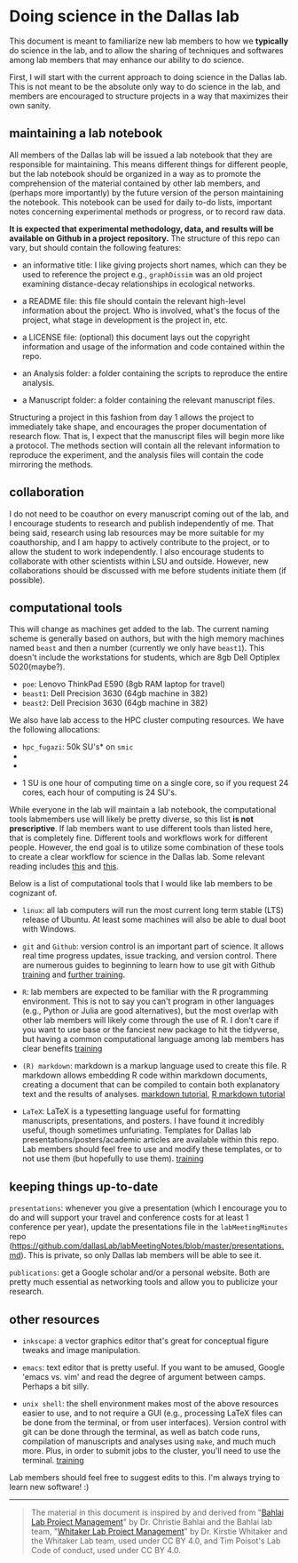 # Doing science in the Dallas lab

This document is meant to familiarize new lab members to how we **typically** do science in the lab, and to allow the sharing of techniques and softwares among lab members that may enhance our ability to do science. 


First, I will start with the current approach to doing science in the Dallas lab. This is not meant to be the absolute only way to do science in the lab, and members are encouraged to structure projects in a way that maximizes their own sanity. 





## maintaining a lab notebook

All members of the Dallas lab will be issued a lab notebook that they are responsible for maintaining. This means different things for different people, but the lab notebook should be organized in a way as to promote the comprehension of the material contained by other lab members, and (perhaps more importantly) by the future version of the person maintaining the notebook. This notebook can be used for daily to-do lists, important notes concerning experimental methods or progress, or to record raw data. 

**It is expected that experimental methodology, data, and results will be available on Github in a project repository.** The structure of this repo can vary, but should contain the following features:

+ an informative title: I like giving projects short names, which can they be used to reference the project e.g., `graphDissim` was an old project examining distance-decay relationships in ecological networks. 

+ a README file: this file should contain the relevant high-level information about the project. Who is involved, what's the focus of the project, what stage in development is the project in, etc. 

+ a LICENSE file: (optional) this document lays out the copyright information and usage of the information and code contained within the repo. 

+ an Analysis folder: a folder containing the scripts to reproduce the entire analysis. 

+ a Manuscript folder: a folder containing the relevant manuscript files. 


Structuring a project in this fashion from day 1 allows the project to immediately take shape, and encourages the proper documentation of research flow. That is, I expect that the manuscript files will begin more like a protocol. The methods section will contain all the relevant information to reproduce the experiment, and the analysis files will contain the code mirroring the methods. 


## collaboration

I do not need to be coauthor on every manuscript coming out of the lab, and I encourage students to research and publish independently of me. That being said, research using lab resources may be more suitable for my coauthorship, and I am happy to actively contribute to the project, or to allow the student to work independently. I also encourage students to collaborate with other scientists within LSU and outside. However, new collaborations should be discussed with me before students initiate them (if possible). 







## computational tools

This will change as machines get added to the lab. The current naming scheme is generally based on authors, but with the high memory machines named `beast` and then a number (currently we only have `beast1`). This doesn't include the workstations for students, which are 8gb Dell Optiplex 5020(maybe?). 

+ `poe`: Lenovo ThinkPad E590 (8gb RAM laptop for travel)
+ `beast1`: Dell Precision 3630 (64gb machine in 382)
+ `beast2`: Dell Precision 3630 (64gb machine in 382)


We also have lab access to the HPC cluster computing resources. We have the following allocations:

+ `hpc_fugazi`: 50k SU's* on `smic`
+ 
+ 

* 1 SU is one hour of computing time on a single core, so if you request 24 cores, each hour of computing is 24 SU's. 


While everyone in the lab will maintain a lab notebook, the computational tools labmembers use will likely be pretty diverse, so this list **is not prescriptive**. If lab members want to use different tools than listed here, that is completely fine. Different tools and workflows work for different people. However, the end goal is to utilize some combination of these tools to create a clear workflow for science in the Dallas lab. Some relevant reading includes [this](http://journals.plos.org/plosbiology/article?id=10.1371/journal.pbio.1001745) and [this](http://journals.plos.org/ploscompbiol/article?id=10.1371/journal.pcbi.1003506).

Below is a list of computational tools that I would like lab members to be cognizant of. 


+ `linux`: all lab computers will run the most current long term stable (LTS) release of Ubuntu. At least some machines will also be able to dual boot with Windows. 

+ `git` and `Github`: version control is an important part of science. It allows real time progress updates, issue tracking, and version control. There are numerous guides to beginning to learn how to use git with Github [training](https://swcarpentry.github.io/git-novice-es/) and [further training](https://guides.github.com/activities/hello-world/). 

+ `R`: lab members are expected to be familiar with the R programming environment. This is not to say you can't program in other languages (e.g., Python or Julia are good alternatives), but the most overlap with other lab members will likely come through the use of R. I don't care if you want to use base or the fanciest new package to hit the tidyverse, but having a common computational language among lab members has clear benefits [training](http://swcarpentry.github.io/r-novice-inflammation/)

+ `(R) markdown`: markdown is a markup language used to create this file. R markdown allows embedding R code within markdown documents, creating a document that can be compiled to contain both explanatory text and the results of analyses. [markdown tutorial](https://www.markdowntutorial.com/), [R markdown tutorial](https://rmarkdown.rstudio.com/lesson-1.html)

+ `LaTeX`: LaTeX is a typesetting language useful for formatting manuscripts, presentations, and posters. I have found it incredibly useful, though sometimes unfuriating. Templates for Dallas lab presentations/posters/academic articles are available within this repo. Lab members should feel free to use and modify these templates, or to not use them (but hopefully to use them). [training](https://www.latex-tutorial.com/tutorials/)





## keeping things up-to-date 

`presentations`: whenever you give a presentation (which I encourage you to do and will support your travel and conference costs for at least 1 conference per year), update the presentations file in the `labMeetingMinutes` repo (https://github.com/dallasLab/labMeetingNotes/blob/master/presentations.md). This is private, so only Dallas lab members will be able to see it. 

`publications`: get a Google scholar and/or a personal website. Both are pretty much essential as networking tools and allow you to publicize your research. 









## other resources

+ `inkscape`: a vector graphics editor that's great for conceptual figure tweaks and image manipulation. 

+ `emacs`: text editor that is pretty useful. If you want to be amused, Google 'emacs vs. vim' and read the degree of argument between camps. Perhaps a bit silly.

+ `unix shell`: the shell environment makes most of the above resources easier to use, and to not require a GUI (e.g., processing LaTeX files can be done from the terminal, or from user interfaces). Version control with git can be done through the terminal, as well as batch code runs, compilation of manuscripts and analyses using `make`, and much much more. Plus, in order to submit jobs to the cluster, you'll need to use the terminal. [training](https://swcarpentry.github.io/shell-novice/)




Lab members should feel free to suggest edits to this. I'm always trying to learn new software! :)





---

> The material in this document is inspired by and derived from "[Bahlai Lab Project Management](https://github.com/BahlaiLab/Policies/blob/master/Code_of_conduct.md)" by Dr. Christie Bahlai and the Bahlai lab team, "[Whitaker Lab Project Management](https://github.com/WhitakerLab/WhitakerLabProjectManagement)" by Dr. Kirstie Whitaker and the Whitaker Lab team, used under CC BY 4.0, and Tim Poisot's Lab Code of conduct, used under CC BY 4.0.

